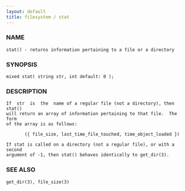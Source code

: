 ```yaml
---
layout: default
title: filesystem / stat
---
```


### NAME

    stat() - returns information pertaining to a file or a directory

### SYNOPSIS

    mixed stat( string str, int default: 0 );

### DESCRIPTION

    If  str  is  the  name of a regular file (not a directory), then stat()
    will return an array of information pertaining to that file.  The  form
    of the array is as follows:

           ({ file_size, last_time_file_touched, time_object_loaded })

    If stat is called on a directory (not a regular file), or with a second
    argument of -1, then stat() behaves identically to get_dir(3).

### SEE ALSO

    get_dir(3), file_size(3)

